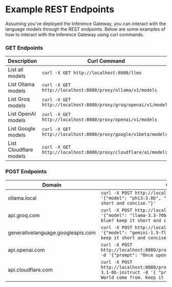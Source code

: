 # Example REST Endpoints

Assuming you've deployed the Inference Gateway, you can interact with the language models through the REST endpoints. Below are some examples of how to interact with the Inference Gateway using curl commands.

### GET Endpoints

| Description            | Curl Command                                                    |
| ---------------------- | --------------------------------------------------------------- |
| List all models        | `curl -X GET http://localhost:8080/llms`                        |
| List Ollama models     | `curl -X GET http://localhost:8080/proxy/ollama/v1/models`      |
| List Groq models       | `curl -X GET http://localhost:8080/proxy/groq/openai/v1/models` |
| List OpenAI models     | `curl -X GET http://localhost:8080/proxy/openai/v1/models`      |
| List Google models     | `curl -X GET http://localhost:8080/proxy/google/v1beta/models`  |
| List Cloudflare models | `curl -X GET http://localhost:8080/proxy/cloudflare/ai/models`  |

### POST Endpoints

| Domain                            | Curl Command                                                                                                                                                                            |
| --------------------------------- | --------------------------------------------------------------------------------------------------------------------------------------------------------------------------------------- |
| ollama.local                      | `curl -X POST http://localhost:8080/llms/ollama/generate -d '{"model": "phi3:3.8b", "prompt": "Why is the sky blue? keep it short and concise."}'`                                      |
| api.groq.com                      | `curl -X POST http://localhost:8080/llms/groq/generate -d '{"model": "llama-3.3-70b-versatile", "prompt": "Why is the sky blue? keep it short and concise."}'`                          |
| generativelanguage.googleapis.com | `curl -X POST http://localhost:8080/llms/google/generate -d '{"model": "gemini-1.5-flash", "prompt": "Why is the sky blue keep it short and concise."}'`                                |
| api.openai.com                    | `curl -X POST http://localhost:8080/proxy/openai/v1/models/davinci/completions -d '{"prompt": "Once upon a time", "max_tokens": 100'`                                                   |
| api.cloudflare.com                | `curl -X POST http://localhost:8080/proxy/cloudflare/ai/run/@cf/meta/llama-3.1-8b-instruct -d '{ "prompt": "Where did the phrase Hello World come from. Keep it short and concise." }'` |
